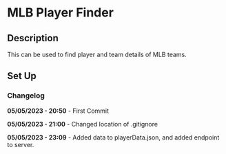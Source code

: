 # MLB Player Finder

## Description

This can be used to find player and team details of MLB teams.

## Set Up

### Changelog

**05/05/2023 - 20:50** - First Commit

**05/05/2023 - 21:00** - Changed location of .gitignore

**05/05/2023 - 23:09** - Added data to playerData.json, and added endpoint to server.
